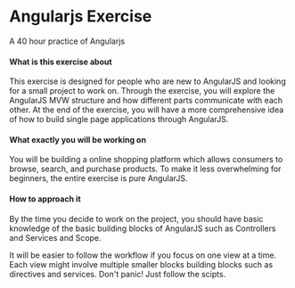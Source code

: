 # Angularjs Exercise
A 40 hour practice of Angularjs

#### What is this exercise about
This exercise is designed for people who are new to AngularJS and looking for a small project to work on. Through the exercise, you will explore the AngularJS MVW structure and how different parts communicate with each other. At the end of the exercise, you will have a more comprehensive idea of how to build single page applications through AngularJS.

#### What exactly you will be working on
You will be building a online shopping platform which allows consumers to browse, search, and purchase products. To make it less overwhelming for beginners, the entire exercise is pure AngularJS.

#### How to approach it
By the time you decide to work on the project, you should have basic knowledge of the basic building blocks of AngularJS such as Controllers and Services and Scope. 

It will be easier to follow the workflow if you focus on one view at a time. Each view might involve multiple smaller blocks building blocks such as directives and services. Don't panic! Just follow the scipts. 
